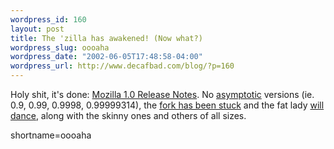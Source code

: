 ```yaml
--- 
wordpress_id: 160
layout: post
title: The 'zilla has awakened! (Now what?)
wordpress_slug: oooaha
wordpress_date: "2002-06-05T17:48:58-04:00"
wordpress_url: http://www.decafbad.com/blog/?p=160
---
```

<p>Holy shit, it's done: <a href="http://www.mozilla.org/releases/mozilla1.0/">Mozilla 1.0 Release Notes</a>.  No <a href="http://mathworld.wolfram.com/Asymptotic.html">asymptotic</a> versions (ie. 0.9, 0.99, 0.9998, 0.99999314), the <a href="http://www.mozilla.org/">fork has been stuck</a> and the fat lady <a href="http://www.schnitzer.at/mozparty/">will dance</a>, along with the skinny ones and others of all sizes.</p>
<!--more-->
shortname=oooaha
